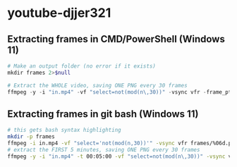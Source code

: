 # youtube-djjer321

## Extracting frames in CMD/PowerShell (Windows 11)

```powershell
# Make an output folder (no error if it exists)
mkdir frames 2>$null

# Extract the WHOLE video, saving ONE PNG every 30 frames
ffmpeg -y -i "in.mp4" -vf "select=not(mod(n\,30))" -vsync vfr -frame_pts 1 "frames/frame_%06d.png"
```

## Extracting frames in git bash (Windows 11)

```bash
# this gets bash syntax highlighting
mkdir -p frames
ffmpeg -i in.mp4 -vf "select='not(mod(n,30))'" -vsync vfr frames/%06d.png
# extract the FIRST 5 minutes, saving ONE PNG every 30 frames
ffmpeg -y -i "in.mp4" -t 00:05:00 -vf "select=not(mod(n\,30))" -vsync vfr -frame_pts 1 "frames/frame_%06d.png"
```
